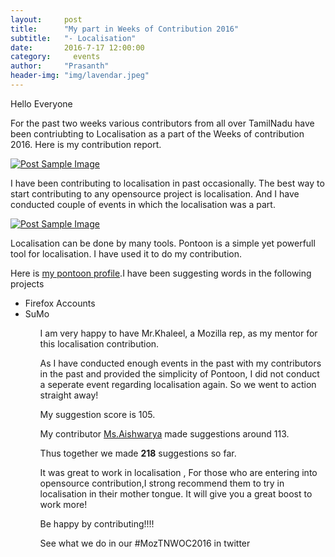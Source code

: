 ```yaml
---
layout:     post
title:      "My part in Weeks of Contribution 2016"
subtitle:   "- Localisation"
date:       2016-7-17 12:00:00
category:	  events
author:     "Prasanth"
header-img: "img/lavendar.jpeg"
---
```

<p>Hello Everyone</p>
<p>For the past two weeks various contributors from all over TamilNadu have been contriubting to Localisation as a part of the Weeks of contribution 2016. Here is my contribution report.</p>
<a href="#">
    <img src="{{ site.baseurl }}/img/L10N.jpg" alt="Post Sample Image">
</a>
<p>I have been contributing to localisation in past occasionally. The best way to start contributing to any opensource project is localisation. And I have conducted couple of events in which the localisation was a part.</p>
<a href="#">
    <img src="{{ site.baseurl }}/img/pontoonprof.png" alt="Post Sample Image">
</a>
<p>Localisation can be done by many tools. Pontoon is a simple yet powerfull tool for localisation. I have used it to do my contribution.</p>
<p>Here is <a href="https://pontoon.mozilla.org/contributors/prasanthmani2010@gmail.com/">my pontoon profile</a>.I have been suggesting words in the following projects</p>
<ul>
<li>Firefox Accounts</li>
<li>SuMo</li>
<ul>
<p>I am very happy to have Mr.Khaleel, a Mozilla rep, as my mentor for this localisation contribution.</p>
<p>As I have conducted enough events in the past with my contributors in the past and provided the simplicity of Pontoon, I did not conduct a seperate event regarding localisation again. So we went to action straight away!</p>
<p>My suggestion score is 105.</p>
<p>My contributor <a href="https://pontoon.mozilla.org/contributors/aishwaryabalachandran66@gmail.com/">Ms.Aishwarya</a> made suggestions around 113.</p>
<p>Thus together we made <strong>218</strong> suggestions so far.</p>
<p>It was great to work in localisation , For those who are entering into opensource contribution,I strong recommend them to try in localisation in their mother tongue. It will give you a great boost to work more!</p> 
<p>Be happy by contributing!!!!</p>
<p>See what we do in our #MozTNWOC2016 in twitter</p>


